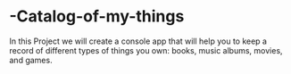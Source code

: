 # -Catalog-of-my-things
In this Project we will create a console app that will help you to keep a record of different types of things you own: books, music albums, movies, and games.

